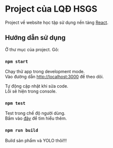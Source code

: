 # Project của LQĐ HSGS

Project về website học tập sử dụng nền tảng [React](https://github.com/facebook/create-react-app).

## Hướng dẫn sử dụng

Ở thư mục của project. Gõ:

### `npm start`

Chạy thử app trong development mode.\
Vào đường dẫn [http://localhost:3000](http://localhost:3000) để theo dõi.

Tự động cập nhật khi sửa code.\
Lỗi sẽ hiện trong console.

### `npm test`

Test trong chế độ người dùng.\
Bấm vào [đây](https://facebook.github.io/create-react-app/docs/running-tests) để tìm hiểu thêm.

### `npm run build`

Build sản phẩm và YOLO thôi!!!

